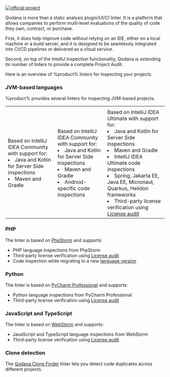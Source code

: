 [//]: # (title: Qodana linters)

[![official project](https://jb.gg/badges/official-flat-square.svg)](https://confluence.jetbrains.com/display/ALL/JetBrains+on+GitHub)

Qodana is more than a static analysis plugin/UI/CI linter. It is a platform that allows companies to perform multi-level evaluations of the quality of code they own, contract, or purchase.

First, it does help improve code without relying on an IDE, either on a local machine or a build server, and it is designed to be seamlessly integrated into CI/CD pipelines or delivered as a cloud service.

Second, on top of the IntelliJ Inspection functionality, Qodana is extending its number of linters to provide a complete Project Audit. 

Here is an overview of %product% linters for inspecting your projects.

### JVM-based languages

%product% provides several linters for inspecting JVM-based projects.

<table>
    <tr>
    <td><a href="qodana-jvm-community.md"/></td>
    <td><a href="qodana-jvm-android.md"/></td>
    <td><a href="qodana-jvm.md"/></td>
    </tr>
    <tr>
        <td>Based on IntelliJ IDEA Community with support for:
            <list>
            <li>Java and Kotlin for Server Side inspections</li>
            <li>Maven and Gradle</li>
            </list>
        </td>
        <td>Based on IntelliJ IDEA Community with support for:
            <list>
            <li>Java and Kotlin for Server Side inspections</li>
            <li>Maven and Gradle</li>
            <li>Android-specific code inspections</li>
            </list>
        </td>
        <td>Based on IntelliJ IDEA Ultimate with support for:
            <list>
            <li>Java and Kotlin for Server Side inspections</li>
            <li>Maven and Gradle</li>
            <li>IntelliJ IDEA Ultimate code inspections</li>
            <li>Spring, Jakarta EE, Java EE, Micronaut, Quarkus, Helidon frameworks</li>
            <li>Third-party license verification using <a href="license-audit.xml">License audit</a></li>
            </list>
        </td>
    </tr>
</table>

### PHP

The [](qodana-php.md) linter is based on [PhpStorm](https://www.jetbrains.com/phpstorm) and supports:

* PHP language inspections from PhpStorm
* Third-party license verification using <a href="license-audit.xml">License audit</a>
* Code inspection while migrating to a new [language version](qodana-php-language-upgrade.xml)

### Python

The [](qodana-python.md) linter is based on [PyCharm Professional](https://www.jetbrains.com/pycharm) and supports:

* Python language inspections from PyCharm Professional
* Third-party license verification using <a href="license-audit.xml">License audit</a>

### JavaScript and TypeScript

The [](qodana-js.md) linter is based on [WebStorm](https://www.jetbrains.com/webstorm) and supports:

* JavaScript and TypeScript language inspections from WebStorm
* Third-party license verification using <a href="license-audit.xml">License audit</a>

### Clone detection

The [Qodana Clone Finder](about-clone-finder.md) linter lets you detect code duplicates across different projects.


